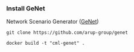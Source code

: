 ### Install GeNet

Network Scenario Generator ([GeNet](https://github.com/arup-group/genet))

`git clone https://github.com/arup-group/genet`

`docker build -t "cml-genet" .`